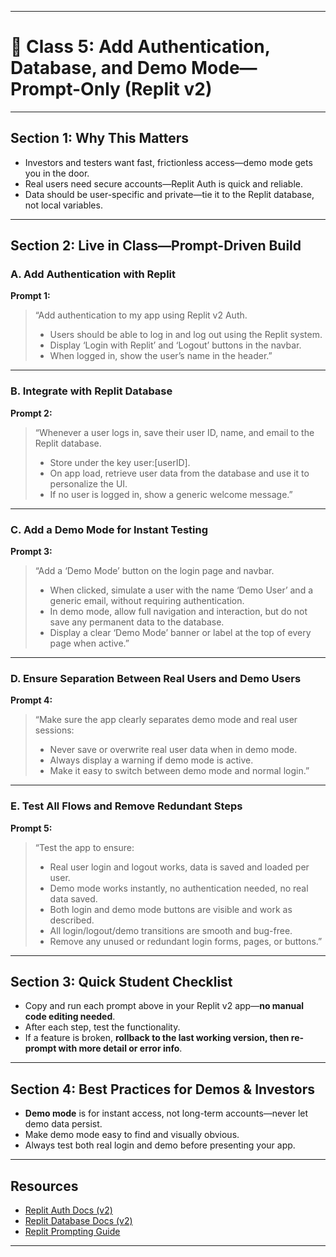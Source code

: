 
---

# 🔐 **Class 5: Add Authentication, Database, and Demo Mode—Prompt-Only (Replit v2)**

---

## **Section 1: Why This Matters**

* Investors and testers want fast, frictionless access—demo mode gets you in the door.
* Real users need secure accounts—Replit Auth is quick and reliable.
* Data should be user-specific and private—tie it to the Replit database, not local variables.

---

## **Section 2: Live in Class—Prompt-Driven Build**

### **A. Add Authentication with Replit**

**Prompt 1:**

> “Add authentication to my app using Replit v2 Auth.
>
> * Users should be able to log in and log out using the Replit system.
> * Display ‘Login with Replit’ and ‘Logout’ buttons in the navbar.
> * When logged in, show the user’s name in the header.”

---

### **B. Integrate with Replit Database**

**Prompt 2:**

> “Whenever a user logs in, save their user ID, name, and email to the Replit database.
>
> * Store under the key user:\[userID].
> * On app load, retrieve user data from the database and use it to personalize the UI.
> * If no user is logged in, show a generic welcome message.”

---

### **C. Add a Demo Mode for Instant Testing**

**Prompt 3:**

> “Add a ‘Demo Mode’ button on the login page and navbar.
>
> * When clicked, simulate a user with the name ‘Demo User’ and a generic email, without requiring authentication.
> * In demo mode, allow full navigation and interaction, but do not save any permanent data to the database.
> * Display a clear ‘Demo Mode’ banner or label at the top of every page when active.”

---

### **D. Ensure Separation Between Real Users and Demo Users**

**Prompt 4:**

> “Make sure the app clearly separates demo mode and real user sessions:
>
> * Never save or overwrite real user data when in demo mode.
> * Always display a warning if demo mode is active.
> * Make it easy to switch between demo mode and normal login.”

---

### **E. Test All Flows and Remove Redundant Steps**

**Prompt 5:**

> “Test the app to ensure:
>
> * Real user login and logout works, data is saved and loaded per user.
> * Demo mode works instantly, no authentication needed, no real data saved.
> * Both login and demo mode buttons are visible and work as described.
> * All login/logout/demo transitions are smooth and bug-free.
> * Remove any unused or redundant login forms, pages, or buttons.”

---

## **Section 3: Quick Student Checklist**

* Copy and run each prompt above in your Replit v2 app—**no manual code editing needed**.
* After each step, test the functionality.
* If a feature is broken, **rollback to the last working version, then re-prompt with more detail or error info**.

---

## **Section 4: Best Practices for Demos & Investors**

* **Demo mode** is for instant access, not long-term accounts—never let demo data persist.
* Make demo mode easy to find and visually obvious.
* Always test both real login and demo before presenting your app.

---

## **Resources**

* [Replit Auth Docs (v2)](https://docs.replit.com/programming-interfaces/authentication-v2)
* [Replit Database Docs (v2)](https://docs.replit.com/programming-interfaces/database-v2)
* [Replit Prompting Guide](https://docs.replit.com/tutorials/prompt-engineering)

---


